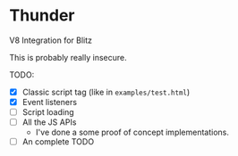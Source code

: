 # Thunder
V8 Integration for Blitz

This is probably really insecure.

TODO:
- [x] Classic script tag (like in `examples/test.html`)
- [x] Event listeners
- [ ] Script loading
- [ ] All the JS APIs
  - I've done a some proof of concept implementations.
- [ ] An complete TODO

